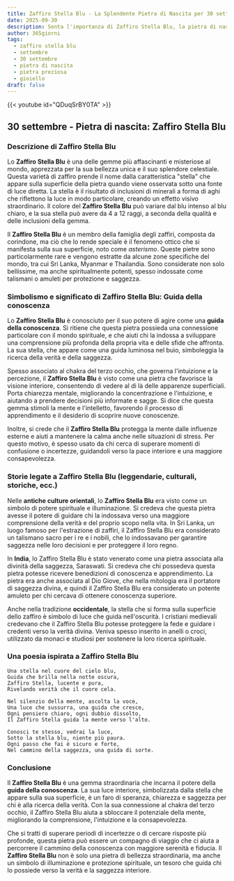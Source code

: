 ```yaml
---
title: Zaffiro Stella Blu - La Splendente Pietra di Nascita per 30 settembre
date: 2025-09-30
description: Senta l'importanza di Zaffiro Stella Blu, la pietra di nascita di 30 settembre che simboleggia Guida della conoscenza. Lasci che la sua bellezza e il suo significato illuminino la sua giornata.
author: 365giorni
tags:
  - zaffiro stella blu
  - settembre
  - 30 settembre
  - pietra di nascita
  - pietra preziosa
  - gioiello
draft: false
---
```


{{< youtube id="QDuqSrBY0TA" >}}


## 30 settembre - Pietra di nascita: Zaffiro Stella Blu

### Descrizione di Zaffiro Stella Blu

Lo **Zaffiro Stella Blu** è una delle gemme più affascinanti e misteriose al mondo, apprezzata per la sua bellezza unica e il suo splendore celestiale. Questa varietà di zaffiro prende il nome dalla caratteristica "stella" che appare sulla superficie della pietra quando viene osservata sotto una fonte di luce diretta. La stella è il risultato di inclusioni di minerali a forma di aghi che riflettono la luce in modo particolare, creando un effetto visivo straordinario. Il colore del **Zaffiro Stella Blu** può variare dal blu intenso al blu chiaro, e la sua stella può avere da 4 a 12 raggi, a seconda della qualità e delle inclusioni della gemma.

Il **Zaffiro Stella Blu** è un membro della famiglia degli zaffiri, composta da corindone, ma ciò che lo rende speciale è il fenomeno ottico che si manifesta sulla sua superficie, noto come _asterismo_. Queste pietre sono particolarmente rare e vengono estratte da alcune zone specifiche del mondo, tra cui Sri Lanka, Myanmar e Thailandia. Sono considerate non solo bellissime, ma anche spiritualmente potenti, spesso indossate come talismani o amuleti per protezione e saggezza.

### Simbolismo e significato di Zaffiro Stella Blu: Guida della conoscenza

Lo **Zaffiro Stella Blu** è conosciuto per il suo potere di agire come una **guida della conoscenza**. Si ritiene che questa pietra possieda una connessione particolare con il mondo spirituale, e che aiuti chi la indossa a sviluppare una comprensione più profonda della propria vita e delle sfide che affronta. La sua stella, che appare come una guida luminosa nel buio, simboleggia la ricerca della verità e della saggezza.

Spesso associato al chakra del terzo occhio, che governa l'intuizione e la percezione, il **Zaffiro Stella Blu** è visto come una pietra che favorisce la visione interiore, consentendo di vedere al di là delle apparenze superficiali. Porta chiarezza mentale, migliorando la concentrazione e l'intuizione, e aiutando a prendere decisioni più informate e sagge. Si dice che questa gemma stimoli la mente e l'intelletto, favorendo il processo di apprendimento e il desiderio di scoprire nuove conoscenze.

Inoltre, si crede che il **Zaffiro Stella Blu** protegga la mente dalle influenze esterne e aiuti a mantenere la calma anche nelle situazioni di stress. Per questo motivo, è spesso usato da chi cerca di superare momenti di confusione o incertezze, guidandoli verso la pace interiore e una maggiore consapevolezza.

### Storie legate a Zaffiro Stella Blu (leggendarie, culturali, storiche, ecc.)

Nelle **antiche culture orientali**, lo **Zaffiro Stella Blu** era visto come un simbolo di potere spirituale e illuminazione. Si credeva che questa pietra avesse il potere di guidare chi la indossava verso una maggiore comprensione della verità e del proprio scopo nella vita. In Sri Lanka, un luogo famoso per l'estrazione di zaffiri, il Zaffiro Stella Blu era considerato un talismano sacro per i re e i nobili, che lo indossavano per garantire saggezza nelle loro decisioni e per proteggere il loro regno.

In **India**, lo Zaffiro Stella Blu è stato venerato come una pietra associata alla divinità della saggezza, Saraswati. Si credeva che chi possedeva questa pietra potesse ricevere benedizioni di conoscenza e apprendimento. La pietra era anche associata al Dio Giove, che nella mitologia era il portatore di saggezza divina, e quindi il Zaffiro Stella Blu era considerato un potente amuleto per chi cercava di ottenere conoscenza superiore.

Anche nella tradizione **occidentale**, la stella che si forma sulla superficie dello zaffiro è simbolo di luce che guida nell'oscurità. I cristiani medievali credevano che il Zaffiro Stella Blu potesse proteggere la fede e guidare i credenti verso la verità divina. Veniva spesso inserito in anelli o croci, utilizzato da monaci e studiosi per sostenere la loro ricerca spirituale.

### Una poesia ispirata a Zaffiro Stella Blu

```
Una stella nel cuore del cielo blu,
Guida che brilla nella notte oscura,
Zaffiro Stella, lucente e pura,
Rivelando verità che il cuore cela.

Nel silenzio della mente, ascolta la voce,
Una luce che sussurra, una guida che cresce,
Ogni pensiero chiaro, ogni dubbio dissolto,
Il Zaffiro Stella guida la mente verso l'alto.

Conosci te stesso, vedrai la luce,
Sotto la stella blu, niente più paura.
Ogni passo che fai è sicuro e forte,
Nel cammino della saggezza, una guida di sorte.
```

### Conclusione

Il **Zaffiro Stella Blu** è una gemma straordinaria che incarna il potere della **guida della conoscenza**. La sua luce interiore, simbolizzata dalla stella che appare sulla sua superficie, è un faro di speranza, chiarezza e saggezza per chi è alla ricerca della verità. Con la sua connessione al chakra del terzo occhio, il Zaffiro Stella Blu aiuta a sbloccare il potenziale della mente, migliorando la comprensione, l'intuizione e la consapevolezza.

Che si tratti di superare periodi di incertezze o di cercare risposte più profonde, questa pietra può essere un compagno di viaggio che ci aiuta a percorrere il cammino della conoscenza con maggiore serenità e fiducia. Il **Zaffiro Stella Blu** non è solo una pietra di bellezza straordinaria, ma anche un simbolo di illuminazione e protezione spirituale, un tesoro che guida chi lo possiede verso la verità e la saggezza interiore.